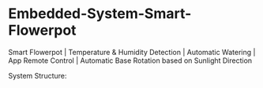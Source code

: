 # Embedded-System-Smart-Flowerpot
Smart Flowerpot | Temperature &amp; Humidity Detection | Automatic Watering | App Remote Control | Automatic Base Rotation based on Sunlight Direction

System Structure:

